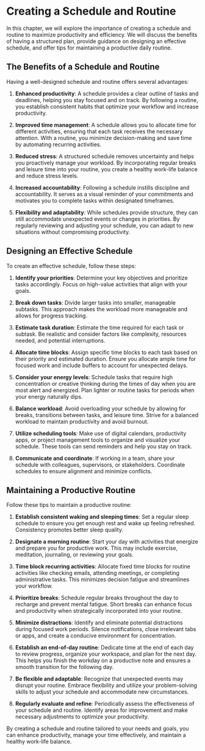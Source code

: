 Creating a Schedule and Routine
==========================================

In this chapter, we will explore the importance of creating a schedule and routine to maximize productivity and efficiency. We will discuss the benefits of having a structured plan, provide guidance on designing an effective schedule, and offer tips for maintaining a productive daily routine.

The Benefits of a Schedule and Routine
--------------------------------------

Having a well-designed schedule and routine offers several advantages:

1. **Enhanced productivity**: A schedule provides a clear outline of tasks and deadlines, helping you stay focused and on track. By following a routine, you establish consistent habits that optimize your workflow and increase productivity.

2. **Improved time management**: A schedule allows you to allocate time for different activities, ensuring that each task receives the necessary attention. With a routine, you minimize decision-making and save time by automating recurring activities.

3. **Reduced stress**: A structured schedule removes uncertainty and helps you proactively manage your workload. By incorporating regular breaks and leisure time into your routine, you create a healthy work-life balance and reduce stress levels.

4. **Increased accountability**: Following a schedule instills discipline and accountability. It serves as a visual reminder of your commitments and motivates you to complete tasks within designated timeframes.

5. **Flexibility and adaptability**: While schedules provide structure, they can still accommodate unexpected events or changes in priorities. By regularly reviewing and adjusting your schedule, you can adapt to new situations without compromising productivity.

Designing an Effective Schedule
-------------------------------

To create an effective schedule, follow these steps:

1. **Identify your priorities**: Determine your key objectives and prioritize tasks accordingly. Focus on high-value activities that align with your goals.

2. **Break down tasks**: Divide larger tasks into smaller, manageable subtasks. This approach makes the workload more manageable and allows for progress tracking.

3. **Estimate task duration**: Estimate the time required for each task or subtask. Be realistic and consider factors like complexity, resources needed, and potential interruptions.

4. **Allocate time blocks**: Assign specific time blocks to each task based on their priority and estimated duration. Ensure you allocate ample time for focused work and include buffers to account for unexpected delays.

5. **Consider your energy levels**: Schedule tasks that require high concentration or creative thinking during the times of day when you are most alert and energized. Plan lighter or routine tasks for periods when your energy naturally dips.

6. **Balance workload**: Avoid overloading your schedule by allowing for breaks, transitions between tasks, and leisure time. Strive for a balanced workload to maintain productivity and avoid burnout.

7. **Utilize scheduling tools**: Make use of digital calendars, productivity apps, or project management tools to organize and visualize your schedule. These tools can send reminders and help you stay on track.

8. **Communicate and coordinate**: If working in a team, share your schedule with colleagues, supervisors, or stakeholders. Coordinate schedules to ensure alignment and minimize conflicts.

Maintaining a Productive Routine
--------------------------------

Follow these tips to maintain a productive routine:

1. **Establish consistent waking and sleeping times**: Set a regular sleep schedule to ensure you get enough rest and wake up feeling refreshed. Consistency promotes better sleep quality.

2. **Designate a morning routine**: Start your day with activities that energize and prepare you for productive work. This may include exercise, meditation, journaling, or reviewing your goals.

3. **Time block recurring activities**: Allocate fixed time blocks for routine activities like checking emails, attending meetings, or completing administrative tasks. This minimizes decision fatigue and streamlines your workflow.

4. **Prioritize breaks**: Schedule regular breaks throughout the day to recharge and prevent mental fatigue. Short breaks can enhance focus and productivity when strategically incorporated into your routine.

5. **Minimize distractions**: Identify and eliminate potential distractions during focused work periods. Silence notifications, close irrelevant tabs or apps, and create a conducive environment for concentration.

6. **Establish an end-of-day routine**: Dedicate time at the end of each day to review progress, organize your workspace, and plan for the next day. This helps you finish the workday on a productive note and ensures a smooth transition for the following day.

7. **Be flexible and adaptable**: Recognize that unexpected events may disrupt your routine. Embrace flexibility and utilize your problem-solving skills to adjust your schedule and accommodate new circumstances.

8. **Regularly evaluate and refine**: Periodically assess the effectiveness of your schedule and routine. Identify areas for improvement and make necessary adjustments to optimize your productivity.

By creating a schedule and routine tailored to your needs and goals, you can enhance productivity, manage your time effectively, and maintain a healthy work-life balance.
